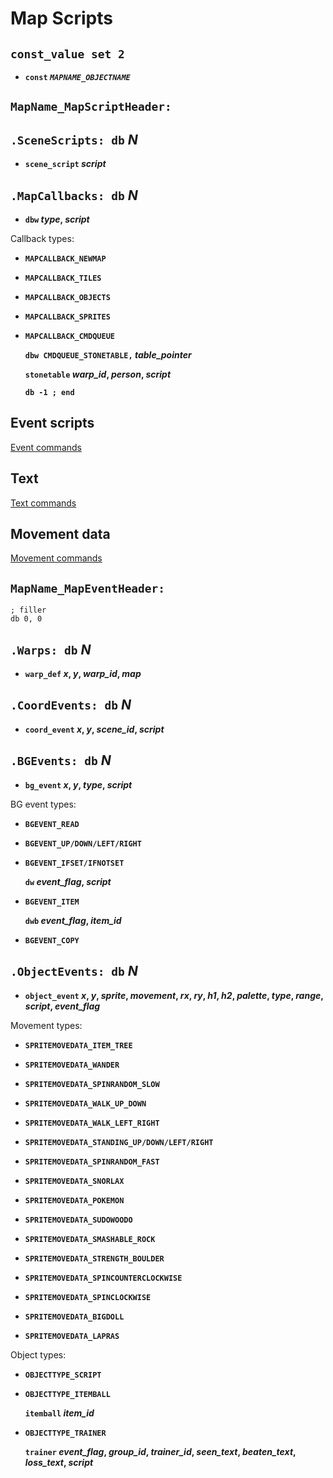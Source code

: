 # Map Scripts


## `const_value set 2`

- **`const` *`MAPNAME_OBJECTNAME`***


## `MapName_MapScriptHeader:`


## `.SceneScripts: db` *N*

- **`scene_script` *script***


## `.MapCallbacks: db` *N*

- **`dbw` *type*, *script***

Callback types:

- **`MAPCALLBACK_NEWMAP`**

- **`MAPCALLBACK_TILES`**

- **`MAPCALLBACK_OBJECTS`**

- **`MAPCALLBACK_SPRITES`**

- **`MAPCALLBACK_CMDQUEUE`**

  **`dbw CMDQUEUE_STONETABLE,` *table_pointer***
  
  **`stonetable` *warp_id*, *person*, *script***
  
  **`db -1 ; end`**


## Event scripts

[Event commands](event_commands.md)


## Text

[Text commands](text_commands.md)


## Movement data

[Movement commands](movement_commands.md)


## `MapName_MapEventHeader:`

	; filler
	db 0, 0


## `.Warps: db` *N*

- **`warp_def` *x*, *y*, *warp_id*, *map***


## `.CoordEvents: db` *N*

- **`coord_event` *x*, *y*, *scene_id*, *script***


## `.BGEvents: db` *N*

- **`bg_event` *x*, *y*, *type*, *script***

BG event types:

- **`BGEVENT_READ`**

- **`BGEVENT_UP/DOWN/LEFT/RIGHT`**

- **`BGEVENT_IFSET/IFNOTSET`**

  **`dw` *event_flag*, *script***

- **`BGEVENT_ITEM`**

  **`dwb` *event_flag*, *item_id***

- **`BGEVENT_COPY`**

## `.ObjectEvents: db` *N*

- **`object_event` *x*, *y*, *sprite*, *movement*, *rx*, *ry*, *h1*, *h2*, *palette*, *type*, *range*, *script*, *event_flag***

Movement types:

- **`SPRITEMOVEDATA_ITEM_TREE`**

- **`SPRITEMOVEDATA_WANDER`**

- **`SPRITEMOVEDATA_SPINRANDOM_SLOW`**

- **`SPRITEMOVEDATA_WALK_UP_DOWN`**

- **`SPRITEMOVEDATA_WALK_LEFT_RIGHT`**

- **`SPRITEMOVEDATA_STANDING_UP/DOWN/LEFT/RIGHT`**

- **`SPRITEMOVEDATA_SPINRANDOM_FAST`**

- **`SPRITEMOVEDATA_SNORLAX`**

- **`SPRITEMOVEDATA_POKEMON`**

- **`SPRITEMOVEDATA_SUDOWOODO`**

- **`SPRITEMOVEDATA_SMASHABLE_ROCK`**

- **`SPRITEMOVEDATA_STRENGTH_BOULDER`**

- **`SPRITEMOVEDATA_SPINCOUNTERCLOCKWISE`**

- **`SPRITEMOVEDATA_SPINCLOCKWISE`**

- **`SPRITEMOVEDATA_BIGDOLL`**

- **`SPRITEMOVEDATA_LAPRAS`**

Object types:

- **`OBJECTTYPE_SCRIPT`**

- **`OBJECTTYPE_ITEMBALL`**

  **`itemball` *item_id***

- **`OBJECTTYPE_TRAINER`**

  **`trainer` *event_flag*, *group_id*, *trainer_id*, *seen_text*, *beaten_text*, *loss_text*, *script***
